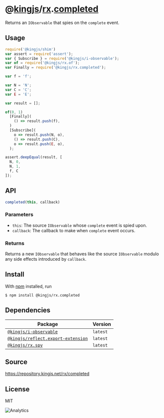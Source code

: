 # @[kingjs][@kingjs]/[rx][ns0].[completed][ns1]
Returns an `IObservable` that spies on the `complete` event.
## Usage
```js
require('@kingjs/shim')
var assert = require('assert');
var { Subscribe } = require('@kingjs/i-observable');
var of = require('@kingjs/rx.of');
var Finally = require('@kingjs/rx.completed');

var f = 'f';

var N = 'N';
var C = 'C';
var E = 'E';

var result = [];

of(0, 1)
  [Finally](
    () => result.push(f),
  )
  [Subscribe](
    o => result.push(N, o),
    () => result.push(C),
    o => result.push(E, o),
  );

assert.deepEqual(result, [
  N, 0, 
  N, 1, 
  f, C
]);
```

## API
```ts
completed(this, callback)
```

### Parameters
- `this`: The source `IObservable` whose `complete` event is spied upon.
- `callback`: The callback to make when `complete` event occurs.
### Returns
Returns a new `IObservable` that behaves like the source `IObservable` modulo any side effects introduced by `callback`.


## Install
With [npm](https://npmjs.org/) installed, run
```
$ npm install @kingjs/rx.completed
```
## Dependencies
|Package|Version|
|---|---|
|[`@kingjs/i-observable`](https://www.npmjs.com/package/@kingjs/i-observable)|`latest`|
|[`@kingjs/reflect.export-extension`](https://www.npmjs.com/package/@kingjs/reflect.export-extension)|`latest`|
|[`@kingjs/rx.spy`](https://www.npmjs.com/package/@kingjs/rx.spy)|`latest`|
## Source
https://repository.kingjs.net/rx/completed
## License
MIT

![Analytics](https://analytics.kingjs.net/rx/completed)

[@kingjs]: https://www.npmjs.com/package/kingjs
[ns0]: https://www.npmjs.com/package/@kingjs/rx
[ns1]: https://www.npmjs.com/package/@kingjs/rx.completed
